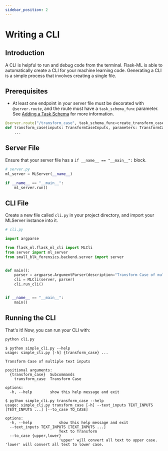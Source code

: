 ```yaml
---
sidebar_position: 2
---
```


# Writing a CLI

## Introduction

A CLI is helpful to run and debug code from the terminal. Flask-ML is able to automatically create a CLI for your machine learning code. Generating a CLI is a simple process that involves creating a single file.

## Prerequisites

- At least one endpoint in your server file must be decorated with `@server.route`, and the route must have a `task_schema_func` parameter. See [Adding a Task Schema](./getting-started#adding-a-ui-schema) for more information.

```python
@server.route("/transform_case", task_schema_func=create_transform_case_task_schema)
def transform_case(inputs: TransformCaseInputs, parameters: TransformCaseParameters) -> ResponseBody:
    ...
```


## Server File

Ensure that your server file has a `if __name__ == "__main__":` block.

```python
# server.py
ml_server = MLServer(__name__)

if __name__ == "__main__":
    ml_server.run()
```

## CLI File

Create a new file called `cli.py` in your project directory, and import your MLServer instance into it.

```python
# cli.py

import argparse

from flask_ml.flask_ml_cli import MLCli
from server import ml_server
from small_blk_forensics.backend.server import server


def main():
    parser = argparse.ArgumentParser(description="Transform Case of multiple text inputs")
    cli = MLCli(server, parser)
    cli.run_cli()


if __name__ == "__main__":
    main()
```

## Running the CLI

That's it! Now, you can run your CLI with:

```bash
python cli.py
```

```
$ python simple_cli.py --help
usage: simple_cli.py [-h] {transform_case} ...

Transform Case of multiple text inputs

positional arguments:
  {transform_case}  Subcommands
    transform_case  Transform Case

options:
  -h, --help        show this help message and exit

$ python simple_cli.py transform_case --help
usage: simple_cli.py transform_case [-h] --text_inputs TEXT_INPUTS [TEXT_INPUTS ...] [--to_case TO_CASE]

options:
  -h, --help            show this help message and exit
  --text_inputs TEXT_INPUTS [TEXT_INPUTS ...]
                        Text to Transform
  --to_case {upper,lower}
                        'upper' will convert all text to upper case. 'lower' will convert all text to lower case.
```
